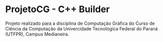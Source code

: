 # ProjetoCG - C++ Builder
Projeto realizado para a disciplina de Computação Gráfica do Curso de Ciência da Computação da Univercidade Tecnológica Federal do Paraná (UTFPR), Campus Medianeira.
